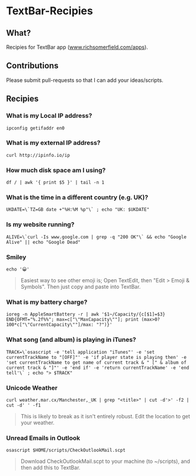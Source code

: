 # TextBar-Recipies

## What?
Recipies for TextBar app (www.richsomerfield.com/apps).

## Contributions
Please submit pull-requests so that I can add your ideas/scripts.

## Recipies

### What is my Local IP address?
    ipconfig getifaddr en0

### What is my external IP address?
    curl http://ipinfo.io/ip

### How much disk space am I using?
    df / | awk '{ print $5 }' | tail -n 1

### What is the time in a different country (e.g. UK)?
    UKDATE=\`TZ=GB date +"%H:%M %p"\` ; echo "UK: $UKDATE"

### Is my website running?
    ALIVE=\`curl -Is www.google.com | grep -q "200 OK"\` && echo "Google Alive" || echo "Google Dead"

### Smiley
    echo '😀'
> Easiest way to see other emoji is; Open TextEdit, then "Edit > Emoji & Symbols". Then just copy and paste into TextBar.

### What is my battery charge?
    ioreg -n AppleSmartBattery -r | awk '$1~/Capacity/{c[$1]=$3} END{OFMT="%.2f%%"; max=c["\"MaxCapacity\""]; print (max>0? 100*c["\"CurrentCapacity\""]/max: "?")}'

### What song (and album) is playing in iTunes?
    TRACK=\`osascript -e 'tell application "iTunes"' -e 'set currentTrackName to "[OFF]"' -e 'if player state is playing then' -e 'set currentTrackName to get name of current track & " [" & album of current track & "]"' -e 'end if' -e 'return currentTrackName' -e 'end tell'\` ; echo "> $TRACK"
    
### Unicode Weather
    curl weather.mar.cx/Manchester,_UK | grep "<title>" | cut -d'>' -f2 | cut -d' ' -f1
> This is likely to break as it isn't entirely robust. Edit the location to get your weather.

### Unread Emails in Outlook
    osascript $HOME/scripts/CheckOutlookMail.scpt
> Download CheckOutlookMail.scpt to your machine (to ~/scripts), and then add this to TextBar.
